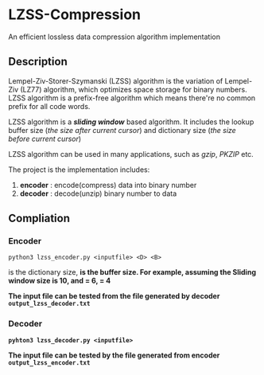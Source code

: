 # LZSS-Compression
An efficient lossless data compression algorithm implementation

## Description
Lempel-Ziv-Storer-Szymanski (LZSS) algorithm is the variation of Lempel-Ziv (LZ77) algorithm, which optimizes space storage for binary numbers. LZSS algorithm is a prefix-free algorithm which means there're no common prefix for all code words.

LZSS algorithm is a ***sliding window*** based algorithm. It includes the lookup buffer size (*the size after current cursor*) and dictionary size (*the size before current cursor*)

LZSS algorithm can be used in many applications, such as *gzip*, *PKZIP* etc.

The project is the implementation includes:
1. **encoder** : encode(compress) data into binary number
2. **decoder** : decode(unzip) binary number to data

## Compliation

### Encoder
```
python3 lzss_encoder.py <inputfile> <D> <B>
```
<D> is the dictionary size, <B> is the buffer size.
For example, assuming the Sliding window size is 10, and <D> = 6, <B> = 4

The input file can be tested from the file generated by decoder `output_lzss_decoder.txt`

### Decoder
```
pyhton3 lzss_decoder.py <inputfile>
```
The input file can be tested by the file generated from encoder `output_lzss_encoder.txt`

